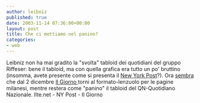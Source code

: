 ```yaml
---
author: leibniz
published: true
date: 2003-11-14 07:36:00+00:00
layout: post
title: Che ci mettiamo nel panino?
categories:
- web
---
```

Leibniz non ha mai gradito la "svolta" tabloid dei quotidiani del gruppo Riffeser: bene il tabloid, ma con quella grafica era tutto un po' bruttino (insomma, avete presente come si presenta il  [ New York Post](http://www.nypost.com/seven/seven.htm)?). Ora  [ sembra ](http://www.ilte.net/mercati/editoria_e_stampa/primopiano.asp?DOS=212)che dal 2 dicembre  [ Il Giorno ](http://ilgiorno.quotidiano.net/)torni al formato-lenzuolo per le pagine milanesi, mentre restera come "panino" il tabloid del QN-Quotidiano Nazionale.
  Ilte.net - NY Post - Il Giorno
